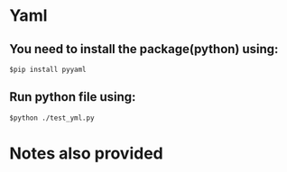 # Yaml

## You need to install the package(python) using:
    $pip install pyyaml

## Run python file using:
    $python ./test_yml.py


# Notes also provided    

